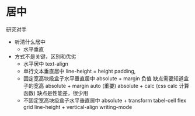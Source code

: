 # 居中
研究对手
- 听清什么居中
    - 水平垂直
- 方式不是关键，区别和优劣
    - 水平居中 text-align
    - 单行文本垂直居中 line-height = height padding,
    - 固定宽高块级盒子水平垂直居中 absolute + margin 负值
        缺点需要知道盒子的宽高
        absolute + margin auto (重要)
        absolute + calc (css calc 计算函数) 缺点是性能差，很少用
    - 不固定宽高块级盒子水平垂直居中
    absolute + transform
    tabel-cell
    flex
    grid
    line-height + vertical-align 
    writing-mode



